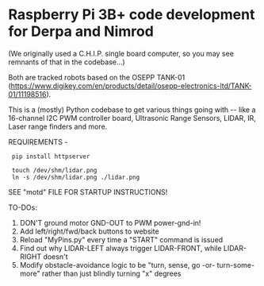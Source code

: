# Raspberry Pi 3B+ code development for Derpa and Nimrod
  (We originally used a C.H.I.P. single board computer, so you may see remnants of that in the codebase...)

Both are tracked robots based on the OSEPP TANK-01 (https://www.digikey.com/en/products/detail/osepp-electronics-ltd/TANK-01/11198516).

This is a (mostly) Python codebase to get various things going with -- like a 16-channel I2C PWM controller board, Ultrasonic Range Sensors, LIDAR, IR, Laser range finders and more.

REQUIREMENTS -

     pip install httpserver

     touch /dev/shm/lidar.png
     ln -s /dev/shm/lidar.png ./lidar.png

SEE "motd" FILE FOR STARTUP INSTRUCTIONS!


TO-DOs:
1) DON'T ground motor GND-OUT to PWM power-gnd-in!
2) Add left/right/fwd/back buttons to website
3) Reload "MyPins.py" every time a "START" command is issued
4) Find out why LIDAR-LEFT always trigger LIDAR-FRONT, while LIDAR-RIGHT doesn't
5) Modify obstacle-avoidance logic to be "turn, sense, go -or- turn-some-more" rather than just
   blindly turning "x" degrees 
